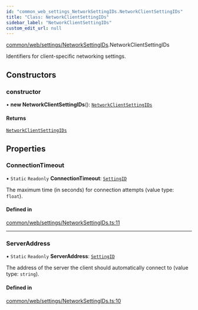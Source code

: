 ```yaml
---
id: "common_web_settings_NetworkSettingIDs.NetworkClientSettingIDs"
title: "Class: NetworkClientSettingIDs"
sidebar_label: "NetworkClientSettingIDs"
custom_edit_url: null
---
```


[common/web/settings/NetworkSettingIDs](../modules/common_web_settings_NetworkSettingIDs.md).NetworkClientSettingIDs

Identifiers for client-specific networking settings.

## Constructors

### constructor

• **new NetworkClientSettingIDs**(): [`NetworkClientSettingIDs`](common_web_settings_NetworkSettingIDs.NetworkClientSettingIDs.md)

#### Returns

[`NetworkClientSettingIDs`](common_web_settings_NetworkSettingIDs.NetworkClientSettingIDs.md)

## Properties

### ConnectionTimeout

▪ `Static` `Readonly` **ConnectionTimeout**: [`SettingID`](common_web_utils_config_SettingID.SettingID.md)

The maximum time (in seconds) for connection attempts (value type: ``float``).

#### Defined in

[common/web/settings/NetworkSettingIDs.ts:11](https://github.com/Soroush9978/rds-ng/blob/165bdc6/src/common/web/settings/NetworkSettingIDs.ts#L11)

___

### ServerAddress

▪ `Static` `Readonly` **ServerAddress**: [`SettingID`](common_web_utils_config_SettingID.SettingID.md)

The address of the server the client should automatically connect to (value type: ``string``).

#### Defined in

[common/web/settings/NetworkSettingIDs.ts:10](https://github.com/Soroush9978/rds-ng/blob/165bdc6/src/common/web/settings/NetworkSettingIDs.ts#L10)
